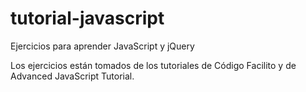 tutorial-javascript
===================

Ejercicios para aprender JavaScript y jQuery

Los ejercicios están tomados de los tutoriales de Código Facilito y de Advanced JavaScript Tutorial.
